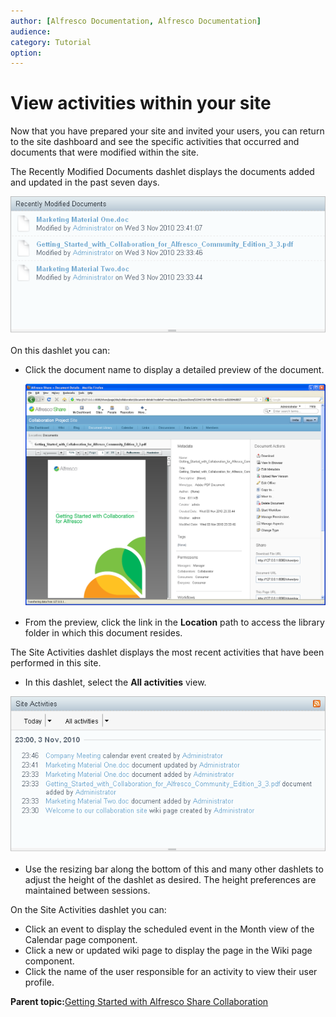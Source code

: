 ```yaml
---
author: [Alfresco Documentation, Alfresco Documentation]
audience: 
category: Tutorial
option: 
---
```


# View activities within your site

Now that you have prepared your site and invited your users, you can return to the site dashboard and see the specific activities that occurred and documents that were modified within the site.

The Recently Modified Documents dashlet displays the documents added and updated in the past seven days.

![Recently Modified Documents dashlet](../images/RecentlyModifiedDocuments.png)

On this dashlet you can:

-   Click the document name to display a detailed preview of the document.

    ![Document Library: Preview page](../images/DocLibrary-Preview.png)

-   From the preview, click the link in the **Location** path to access the library folder in which this document resides.

The Site Activities dashlet displays the most recent activities that have been performed in this site.

-   In this dashlet, select the **All activities** view.

![Site Activities dashlet](../images/SiteActivities-dashlet.png)

-   Use the resizing bar along the bottom of this and many other dashlets to adjust the height of the dashlet as desired. The height preferences are maintained between sessions.

On the Site Activities dashlet you can:

-   Click an event to display the scheduled event in the Month view of the Calendar page component.
-   Click a new or updated wiki page to display the page in the Wiki page component.
-   Click the name of the user responsible for an activity to view their user profile.

**Parent topic:**[Getting Started with Alfresco Share Collaboration](../concepts/gs-intro.md)

